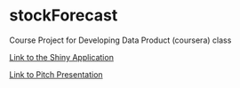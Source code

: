 stockForecast
=============

Course Project for Developing Data Product (coursera) class

[Link to the Shiny Application](http://mike-chu.shinyapps.io/demo/)

[Link to Pitch Presentation](http://mike-chu.github.io/stockForecast/)

